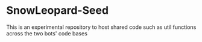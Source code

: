 # SnowLeopard-Seed
This is an experimental repository to host shared code such as util functions across the two bots' code bases
